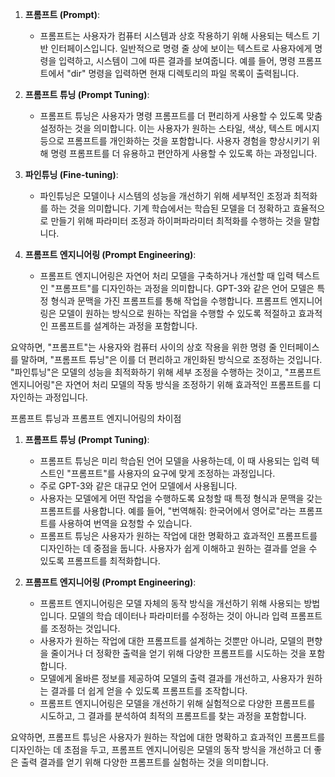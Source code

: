1. **프롬프트 (Prompt)**:
   - 프롬프트는 사용자가 컴퓨터 시스템과 상호 작용하기 위해 사용되는 텍스트 기반 인터페이스입니다. 일반적으로 명령 줄 상에 보이는 텍스트로 사용자에게 명령을 입력하고, 시스템이 그에 따른 결과를 보여줍니다. 예를 들어, 명령 프롬프트에서 "dir" 명령을 입력하면 현재 디렉토리의 파일 목록이 출력됩니다.

2. **프롬프트 튜닝 (Prompt Tuning)**:
   - 프롬프트 튜닝은 사용자가 명령 프롬프트를 더 편리하게 사용할 수 있도록 맞춤 설정하는 것을 의미합니다. 이는 사용자가 원하는 스타일, 색상, 텍스트 메시지 등으로 프롬프트를 개인화하는 것을 포함합니다. 사용자 경험을 향상시키기 위해 명령 프롬프트를 더 유용하고 편안하게 사용할 수 있도록 하는 과정입니다.

3. **파인튜닝 (Fine-tuning)**:
   - 파인튜닝은 모델이나 시스템의 성능을 개선하기 위해 세부적인 조정과 최적화를 하는 것을 의미합니다. 기계 학습에서는 학습된 모델을 더 정확하고 효율적으로 만들기 위해 파라미터 조정과 하이퍼파라미터 최적화를 수행하는 것을 말합니다.

4. **프롬프트 엔지니어링 (Prompt Engineering)**:
   - 프롬프트 엔지니어링은 자연어 처리 모델을 구축하거나 개선할 때 입력 텍스트인 "프롬프트"를 디자인하는 과정을 의미합니다. GPT-3와 같은 언어 모델은 특정 형식과 문맥을 가진 프롬프트를 통해 작업을 수행합니다. 프롬프트 엔지니어링은 모델이 원하는 방식으로 원하는 작업을 수행할 수 있도록 적절하고 효과적인 프롬프트를 설계하는 과정을 포함합니다.

요약하면, "프롬프트"는 사용자와 컴퓨터 사이의 상호 작용을 위한 명령 줄 인터페이스를 말하며, "프롬프트 튜닝"은 이를 더 편리하고 개인화된 방식으로 조정하는 것입니다. "파인튜닝"은 모델의 성능을 최적화하기 위해 세부 조정을 수행하는 것이고, "프롬프트 엔지니어링"은 자연어 처리 모델의 작동 방식을 조정하기 위해 효과적인 프롬프트를 디자인하는 과정입니다.





프롬프트 튜닝과 프롬프트 엔지니어링의 차이점

1. **프롬프트 튜닝 (Prompt Tuning)**:
   - 프롬프트 튜닝은 미리 학습된 언어 모델을 사용하는데, 이 때 사용되는 입력 텍스트인 "프롬프트"를 사용자의 요구에 맞게 조정하는 과정입니다.
   - 주로 GPT-3와 같은 대규모 언어 모델에서 사용됩니다.
   - 사용자는 모델에게 어떤 작업을 수행하도록 요청할 때 특정 형식과 문맥을 갖는 프롬프트를 사용합니다. 예를 들어, "번역해줘: 한국어에서 영어로"라는 프롬프트를 사용하여 번역을 요청할 수 있습니다.
   - 프롬프트 튜닝은 사용자가 원하는 작업에 대한 명확하고 효과적인 프롬프트를 디자인하는 데 중점을 둡니다. 사용자가 쉽게 이해하고 원하는 결과를 얻을 수 있도록 프롬프트를 최적화합니다.

2. **프롬프트 엔지니어링 (Prompt Engineering)**:
   - 프롬프트 엔지니어링은 모델 자체의 동작 방식을 개선하기 위해 사용되는 방법입니다. 모델의 학습 데이터나 파라미터를 수정하는 것이 아니라 입력 프롬프트를 조정하는 것입니다.
   - 사용자가 원하는 작업에 대한 프롬프트를 설계하는 것뿐만 아니라, 모델의 편향을 줄이거나 더 정확한 출력을 얻기 위해 다양한 프롬프트를 시도하는 것을 포함합니다.
   - 모델에게 올바른 정보를 제공하여 모델의 출력 결과를 개선하고, 사용자가 원하는 결과를 더 쉽게 얻을 수 있도록 프롬프트를 조작합니다.
   - 프롬프트 엔지니어링은 모델을 개선하기 위해 실험적으로 다양한 프롬프트를 시도하고, 그 결과를 분석하여 최적의 프롬프트를 찾는 과정을 포함합니다.

요약하면, 프롬프트 튜닝은 사용자가 원하는 작업에 대한 명확하고 효과적인 프롬프트를 디자인하는 데 초점을 두고, 프롬프트 엔지니어링은 모델의 동작 방식을 개선하고 더 좋은 출력 결과를 얻기 위해 다양한 프롬프트를 실험하는 것을 의미합니다.
